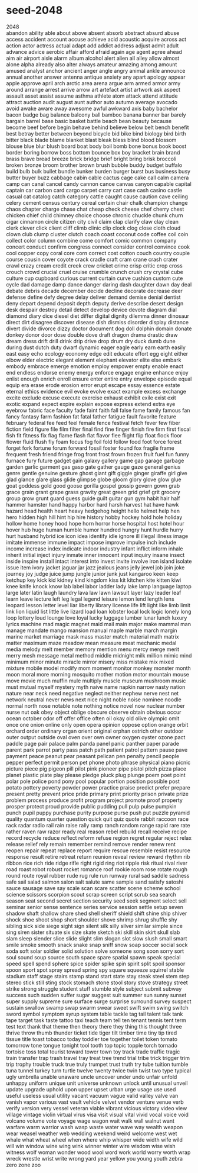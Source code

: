 # seed-2048        
2048   
abandon
ability
able
about
above
absent
absorb
abstract
absurd
abuse
access
accident
account
accuse
achieve
acid
acoustic
acquire
across
act
action
actor
actress
actual
adapt
add
addict
address
adjust
admit
adult
advance
advice
aerobic
affair
afford
afraid
again
age
agent
agree
ahead
aim
air
airport
aisle
alarm
album
alcohol
alert
alien
all
alley
allow
almost
alone
alpha
already
also
alter
always
amateur
amazing
among
amount
amused
analyst
anchor
ancient
anger
angle
angry
animal
ankle
announce
annual
another
answer
antenna
antique
anxiety
any
apart
apology
appear
apple
approve
april
arch
arctic
area
arena
argue
arm
armed
armor
army
around
arrange
arrest
arrive
arrow
art
artefact
artist
artwork
ask
aspect
assault
asset
assist
assume
asthma
athlete
atom
attack
attend
attitude
attract
auction
audit
august
aunt
author
auto
autumn
average
avocado
avoid
awake
aware
away
awesome
awful
awkward
axis
baby
bachelor
bacon
badge
bag
balance
balcony
ball
bamboo
banana
banner
bar
barely
bargain
barrel
base
basic
basket
battle
beach
bean
beauty
because
become
beef
before
begin
behave
behind
believe
below
belt
bench
benefit
best
betray
better
between
beyond
bicycle
bid
bike
bind
biology
bird
birth
bitter
black
blade
blame
blanket
blast
bleak
bless
blind
blood
blossom
blouse
blue
blur
blush
board
boat
body
boil
bomb
bone
bonus
book
boost
border
boring
borrow
boss
bottom
bounce
box
boy
bracket
brain
brand
brass
brave
bread
breeze
brick
bridge
brief
bright
bring
brisk
broccoli
broken
bronze
broom
brother
brown
brush
bubble
buddy
budget
buffalo
build
bulb
bulk
bullet
bundle
bunker
burden
burger
burst
bus
business
busy
butter
buyer
buzz
cabbage
cabin
cable
cactus
cage
cake
call
calm
camera
camp
can
canal
cancel
candy
cannon
canoe
canvas
canyon
capable
capital
captain
car
carbon
card
cargo
carpet
carry
cart
case
cash
casino
castle
casual
cat
catalog
catch
category
cattle
caught
cause
caution
cave
ceiling
celery
cement
census
century
cereal
certain
chair
chalk
champion
change
chaos
chapter
charge
chase
chat
cheap
check
cheese
chef
cherry
chest
chicken
chief
child
chimney
choice
choose
chronic
chuckle
chunk
churn
cigar
cinnamon
circle
citizen
city
civil
claim
clap
clarify
claw
clay
clean
clerk
clever
click
client
cliff
climb
clinic
clip
clock
clog
close
cloth
cloud
clown
club
clump
cluster
clutch
coach
coast
coconut
code
coffee
coil
coin
collect
color
column
combine
come
comfort
comic
common
company
concert
conduct
confirm
congress
connect
consider
control
convince
cook
cool
copper
copy
coral
core
corn
correct
cost
cotton
couch
country
couple
course
cousin
cover
coyote
crack
cradle
craft
cram
crane
crash
crater
crawl
crazy
cream
credit
creek
crew
cricket
crime
crisp
critic
crop
cross
crouch
crowd
crucial
cruel
cruise
crumble
crunch
crush
cry
crystal
cube
culture
cup
cupboard
curious
current
curtain
curve
cushion
custom
cute
cycle
dad
damage
damp
dance
danger
daring
dash
daughter
dawn
day
deal
debate
debris
decade
december
decide
decline
decorate
decrease
deer
defense
define
defy
degree
delay
deliver
demand
demise
denial
dentist
deny
depart
depend
deposit
depth
deputy
derive
describe
desert
design
desk
despair
destroy
detail
detect
develop
device
devote
diagram
dial
diamond
diary
dice
diesel
diet
differ
digital
dignity
dilemma
dinner
dinosaur
direct
dirt
disagree
discover
disease
dish
dismiss
disorder
display
distance
divert
divide
divorce
dizzy
doctor
document
dog
doll
dolphin
domain
donate
donkey
donor
door
dose
double
dove
draft
dragon
drama
drastic
draw
dream
dress
drift
drill
drink
drip
drive
drop
drum
dry
duck
dumb
dune
during
dust
dutch
duty
dwarf
dynamic
eager
eagle
early
earn
earth
easily
east
easy
echo
ecology
economy
edge
edit
educate
effort
egg
eight
either
elbow
elder
electric
elegant
element
elephant
elevator
elite
else
embark
embody
embrace
emerge
emotion
employ
empower
empty
enable
enact
end
endless
endorse
enemy
energy
enforce
engage
engine
enhance
enjoy
enlist
enough
enrich
enroll
ensure
enter
entire
entry
envelope
episode
equal
equip
era
erase
erode
erosion
error
erupt
escape
essay
essence
estate
eternal
ethics
evidence
evil
evoke
evolve
exact
example
excess
exchange
excite
exclude
excuse
execute
exercise
exhaust
exhibit
exile
exist
exit
exotic
expand
expect
expire
explain
expose
express
extend
extra
eye
eyebrow
fabric
face
faculty
fade
faint
faith
fall
false
fame
family
famous
fan
fancy
fantasy
farm
fashion
fat
fatal
father
fatigue
fault
favorite
feature
february
federal
fee
feed
feel
female
fence
festival
fetch
fever
few
fiber
fiction
field
figure
file
film
filter
final
find
fine
finger
finish
fire
firm
first
fiscal
fish
fit
fitness
fix
flag
flame
flash
flat
flavor
flee
flight
flip
float
flock
floor
flower
fluid
flush
fly
foam
focus
fog
foil
fold
follow
food
foot
force
forest
forget
fork
fortune
forum
forward
fossil
foster
found
fox
fragile
frame
frequent
fresh
friend
fringe
frog
front
frost
frown
frozen
fruit
fuel
fun
funny
furnace
fury
future
gadget
gain
galaxy
gallery
game
gap
garage
garbage
garden
garlic
garment
gas
gasp
gate
gather
gauge
gaze
general
genius
genre
gentle
genuine
gesture
ghost
giant
gift
giggle
ginger
giraffe
girl
give
glad
glance
glare
glass
glide
glimpse
globe
gloom
glory
glove
glow
glue
goat
goddess
gold
good
goose
gorilla
gospel
gossip
govern
gown
grab
grace
grain
grant
grape
grass
gravity
great
green
grid
grief
grit
grocery
group
grow
grunt
guard
guess
guide
guilt
guitar
gun
gym
habit
hair
half
hammer
hamster
hand
happy
harbor
hard
harsh
harvest
hat
have
hawk
hazard
head
health
heart
heavy
hedgehog
height
hello
helmet
help
hen
hero
hidden
high
hill
hint
hip
hire
history
hobby
hockey
hold
hole
holiday
hollow
home
honey
hood
hope
horn
horror
horse
hospital
host
hotel
hour
hover
hub
huge
human
humble
humor
hundred
hungry
hunt
hurdle
hurry
hurt
husband
hybrid
ice
icon
idea
identify
idle
ignore
ill
illegal
illness
image
imitate
immense
immune
impact
impose
improve
impulse
inch
include
income
increase
index
indicate
indoor
industry
infant
inflict
inform
inhale
inherit
initial
inject
injury
inmate
inner
innocent
input
inquiry
insane
insect
inside
inspire
install
intact
interest
into
invest
invite
involve
iron
island
isolate
issue
item
ivory
jacket
jaguar
jar
jazz
jealous
jeans
jelly
jewel
job
join
joke
journey
joy
judge
juice
jump
jungle
junior
junk
just
kangaroo
keen
keep
ketchup
key
kick
kid
kidney
kind
kingdom
kiss
kit
kitchen
kite
kitten
kiwi
knee
knife
knock
know
lab
label
labor
ladder
lady
lake
lamp
language
laptop
large
later
latin
laugh
laundry
lava
law
lawn
lawsuit
layer
lazy
leader
leaf
learn
leave
lecture
left
leg
legal
legend
leisure
lemon
lend
length
lens
leopard
lesson
letter
level
liar
liberty
library
license
life
lift
light
like
limb
limit
link
lion
liquid
list
little
live
lizard
load
loan
lobster
local
lock
logic
lonely
long
loop
lottery
loud
lounge
love
loyal
lucky
luggage
lumber
lunar
lunch
luxury
lyrics
machine
mad
magic
magnet
maid
mail
main
major
make
mammal
man
manage
mandate
mango
mansion
manual
maple
marble
march
margin
marine
market
marriage
mask
mass
master
match
material
math
matrix
matter
maximum
maze
meadow
mean
measure
meat
mechanic
medal
media
melody
melt
member
memory
mention
menu
mercy
merge
merit
merry
mesh
message
metal
method
middle
midnight
milk
million
mimic
mind
minimum
minor
minute
miracle
mirror
misery
miss
mistake
mix
mixed
mixture
mobile
model
modify
mom
moment
monitor
monkey
monster
month
moon
moral
more
morning
mosquito
mother
motion
motor
mountain
mouse
move
movie
much
muffin
mule
multiply
muscle
museum
mushroom
music
must
mutual
myself
mystery
myth
naive
name
napkin
narrow
nasty
nation
nature
near
neck
need
negative
neglect
neither
nephew
nerve
nest
net
network
neutral
never
news
next
nice
night
noble
noise
nominee
noodle
normal
north
nose
notable
note
nothing
notice
novel
now
nuclear
number
nurse
nut
oak
obey
object
oblige
obscure
observe
obtain
obvious
occur
ocean
october
odor
off
offer
office
often
oil
okay
old
olive
olympic
omit
once
one
onion
online
only
open
opera
opinion
oppose
option
orange
orbit
orchard
order
ordinary
organ
orient
original
orphan
ostrich
other
outdoor
outer
output
outside
oval
oven
over
own
owner
oxygen
oyster
ozone
pact
paddle
page
pair
palace
palm
panda
panel
panic
panther
paper
parade
parent
park
parrot
party
pass
patch
path
patient
patrol
pattern
pause
pave
payment
peace
peanut
pear
peasant
pelican
pen
penalty
pencil
people
pepper
perfect
permit
person
pet
phone
photo
phrase
physical
piano
picnic
picture
piece
pig
pigeon
pill
pilot
pink
pioneer
pipe
pistol
pitch
pizza
place
planet
plastic
plate
play
please
pledge
pluck
plug
plunge
poem
poet
point
polar
pole
police
pond
pony
pool
popular
portion
position
possible
post
potato
pottery
poverty
powder
power
practice
praise
predict
prefer
prepare
present
pretty
prevent
price
pride
primary
print
priority
prison
private
prize
problem
process
produce
profit
program
project
promote
proof
property
prosper
protect
proud
provide
public
pudding
pull
pulp
pulse
pumpkin
punch
pupil
puppy
purchase
purity
purpose
purse
push
put
puzzle
pyramid
quality
quantum
quarter
question
quick
quit
quiz
quote
rabbit
raccoon
race
rack
radar
radio
rail
rain
raise
rally
ramp
ranch
random
range
rapid
rare
rate
rather
raven
raw
razor
ready
real
reason
rebel
rebuild
recall
receive
recipe
record
recycle
reduce
reflect
reform
refuse
region
regret
regular
reject
relax
release
relief
rely
remain
remember
remind
remove
render
renew
rent
reopen
repair
repeat
replace
report
require
rescue
resemble
resist
resource
response
result
retire
retreat
return
reunion
reveal
review
reward
rhythm
rib
ribbon
rice
rich
ride
ridge
rifle
right
rigid
ring
riot
ripple
risk
ritual
rival
river
road
roast
robot
robust
rocket
romance
roof
rookie
room
rose
rotate
rough
round
route
royal
rubber
rude
rug
rule
run
runway
rural
sad
saddle
sadness
safe
sail
salad
salmon
salon
salt
salute
same
sample
sand
satisfy
satoshi
sauce
sausage
save
say
scale
scan
scare
scatter
scene
scheme
school
science
scissors
scorpion
scout
scrap
screen
script
scrub
sea
search
season
seat
second
secret
section
security
seed
seek
segment
select
sell
seminar
senior
sense
sentence
series
service
session
settle
setup
seven
shadow
shaft
shallow
share
shed
shell
sheriff
shield
shift
shine
ship
shiver
shock
shoe
shoot
shop
short
shoulder
shove
shrimp
shrug
shuffle
shy
sibling
sick
side
siege
sight
sign
silent
silk
silly
silver
similar
simple
since
sing
siren
sister
situate
six
size
skate
sketch
ski
skill
skin
skirt
skull
slab
slam
sleep
slender
slice
slide
slight
slim
slogan
slot
slow
slush
small
smart
smile
smoke
smooth
snack
snake
snap
sniff
snow
soap
soccer
social
sock
soda
soft
solar
soldier
solid
solution
solve
someone
song
soon
sorry
sort
soul
sound
soup
source
south
space
spare
spatial
spawn
speak
special
speed
spell
spend
sphere
spice
spider
spike
spin
spirit
split
spoil
sponsor
spoon
sport
spot
spray
spread
spring
spy
square
squeeze
squirrel
stable
stadium
staff
stage
stairs
stamp
stand
start
state
stay
steak
steel
stem
step
stereo
stick
still
sting
stock
stomach
stone
stool
story
stove
strategy
street
strike
strong
struggle
student
stuff
stumble
style
subject
submit
subway
success
such
sudden
suffer
sugar
suggest
suit
summer
sun
sunny
sunset
super
supply
supreme
sure
surface
surge
surprise
surround
survey
suspect
sustain
swallow
swamp
swap
swarm
swear
sweet
swift
swim
swing
switch
sword
symbol
symptom
syrup
system
table
tackle
tag
tail
talent
talk
tank
tape
target
task
taste
tattoo
taxi
teach
team
tell
ten
tenant
tennis
tent
term
test
text
thank
that
theme
then
theory
there
they
thing
this
thought
three
thrive
throw
thumb
thunder
ticket
tide
tiger
tilt
timber
time
tiny
tip
tired
tissue
title
toast
tobacco
today
toddler
toe
together
toilet
token
tomato
tomorrow
tone
tongue
tonight
tool
tooth
top
topic
topple
torch
tornado
tortoise
toss
total
tourist
toward
tower
town
toy
track
trade
traffic
tragic
train
transfer
trap
trash
travel
tray
treat
tree
trend
trial
tribe
trick
trigger
trim
trip
trophy
trouble
truck
true
truly
trumpet
trust
truth
try
tube
tuition
tumble
tuna
tunnel
turkey
turn
turtle
twelve
twenty
twice
twin
twist
two
type
typical
ugly
umbrella
unable
unaware
uncle
uncover
under
undo
unfair
unfold
unhappy
uniform
unique
unit
universe
unknown
unlock
until
unusual
unveil
update
upgrade
uphold
upon
upper
upset
urban
urge
usage
use
used
useful
useless
usual
utility
vacant
vacuum
vague
valid
valley
valve
van
vanish
vapor
various
vast
vault
vehicle
velvet
vendor
venture
venue
verb
verify
version
very
vessel
veteran
viable
vibrant
vicious
victory
video
view
village
vintage
violin
virtual
virus
visa
visit
visual
vital
vivid
vocal
voice
void
volcano
volume
vote
voyage
wage
wagon
wait
walk
wall
walnut
want
warfare
warm
warrior
wash
wasp
waste
water
wave
way
wealth
weapon
wear
weasel
weather
web
wedding
weekend
weird
welcome
west
wet
whale
what
wheat
wheel
when
where
whip
whisper
wide
width
wife
wild
will
win
window
wine
wing
wink
winner
winter
wire
wisdom
wise
wish
witness
wolf
woman
wonder
wood
wool
word
work
world
worry
worth
wrap
wreck
wrestle
wrist
write
wrong
yard
year
yellow
you
young
youth
zebra
zero
zone
zoo
